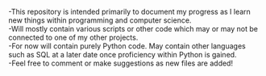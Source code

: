 -This repository is intended primarily to document my progress as I learn new things within programming and computer science.  
-Will mostly contain various scripts or other code which may or may not be connected to one of my other projects.  
-For now will contain purely Python code. May contain other languages such as SQL at a later date once proficiency within Python is gained.  
-Feel free to comment or make suggestions as new files are added!  
